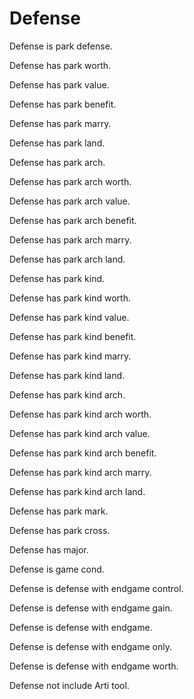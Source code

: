 # Defense

Defense is park defense.

Defense has park worth.

Defense has park value.

Defense has park benefit.

Defense has park marry.

Defense has park land.

Defense has park arch.

Defense has park arch worth.

Defense has park arch value.

Defense has park arch benefit.

Defense has park arch marry.

Defense has park arch land.

Defense has park kind.

Defense has park kind worth.

Defense has park kind value.

Defense has park kind benefit.

Defense has park kind marry.

Defense has park kind land.

Defense has park kind arch.

Defense has park kind arch worth.

Defense has park kind arch value.

Defense has park kind arch benefit.

Defense has park kind arch marry.

Defense has park kind arch land.

Defense has park mark.

Defense has park cross.

Defense has major.

Defense is game cond.

Defense is defense with endgame control.

Defense is defense with endgame gain.

Defense is defense with endgame.

Defense is defense with endgame only.

Defense is defense with endgame worth.

Defense not include Arti tool.